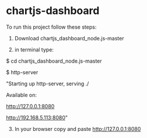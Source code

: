 # chartjs-dashboard

To run this project follow these steps:

1) Download chartjs_dashboard_node.js-master

2) in terminal type:

$ cd chartjs_dashboard_node.js-master

$ http-server 

"Starting up http-server, serving ./

Available on:

http://127.0.0.1:8080

http://192.168.5.113:8080"


3) In your browser copy and paste http://127.0.0.1:8080
